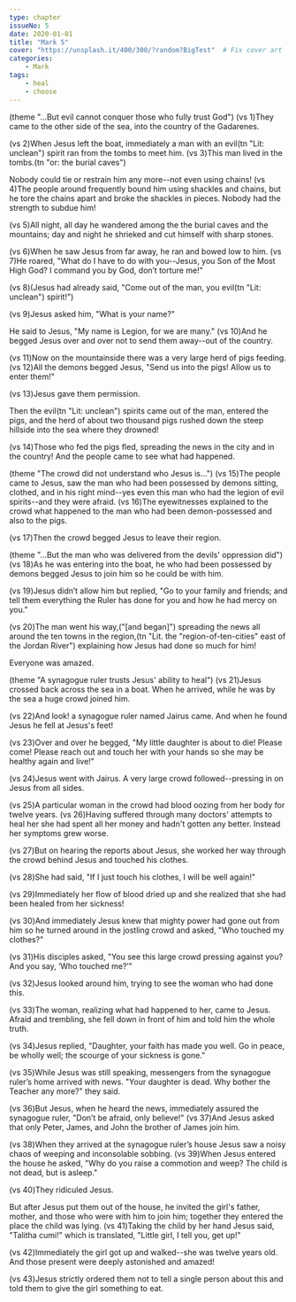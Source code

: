 ```yaml
---
type: chapter
issueNo: 5
date: 2020-01-01
title: "Mark 5"
cover: "https://unsplash.it/400/300/?random?BigTest"  # Fix cover art
categories:
    - Mark
tags:
    - heal
    - choose
---
```


(theme "...But evil cannot conquer those who fully trust God")
(vs 1)They came to the other side of the sea, into the country of the Gadarenes.

(vs 2)When Jesus left the boat, immediately a man with an evil(tn "Lit: unclean") spirit ran from the tombs to meet him.  (vs 3)This man lived in the tombs.(tn "or: the burial caves")

Nobody could tie or restrain him any more--not even using chains!  (vs 4)The people around frequently bound him using shackles and chains, but he tore the chains apart and broke the shackles in pieces. Nobody had the strength to subdue him!

(vs 5)All night, all day he wandered among the the burial caves and the mountains; day and night he shrieked and cut himself with sharp stones.

(vs 6)When he saw Jesus from far away, he ran and bowed low to him.  (vs 7)He roared, "What do I have to do with you--Jesus, you Son of the Most High God? I command you by God, don’t torture me!"

(vs 8)(Jesus had already said, "Come out of the man, you evil(tn "Lit: unclean") spirit!")

(vs 9)Jesus asked him, "What is your name?"

He said to Jesus, "My name is Legion, for we are many."  (vs 10)And he begged Jesus over and over not to send them away--out of the country.

(vs 11)Now on the mountainside there was a very large herd of pigs feeding.  (vs 12)All the demons begged Jesus, "Send us into the pigs!  Allow us to enter them!"

(vs 13)Jesus gave them permission.

Then the evil(tn "Lit: unclean") spirits came out of the man, entered the pigs, and the herd of about two thousand pigs rushed down the steep hillside into the sea where they drowned!

(vs 14)Those who fed the pigs fled, spreading the news in the city and in the country!  And the people came to see what had happened.

(theme "The crowd did not understand who Jesus is...")
(vs 15)The people came to Jesus, saw the man who had been possessed by demons sitting, clothed, and in his right mind--yes even this man who had the legion of evil spirits--and they were afraid.  (vs 16)The eyewitnesses explained to the crowd what happened to the man who had been demon-possessed and also to the pigs.

(vs 17)Then the crowd begged Jesus to leave their region.

(theme "...But the man who was delivered from the devils' oppression did")
(vs 18)As he was entering into the boat, he who had been possessed by demons begged Jesus to join him so he could be with him.

(vs 19)Jesus didn’t allow him but replied, "Go to your family and friends; and tell them  everything the Ruler has done for you and how he had mercy on you."

(vs 20)The man went his way,("[and began]") spreading the news all around the ten towns in the region,(tn "Lit. the "region-of-ten-cities" east of the Jordan River") explaining how Jesus had done so much for him!

Everyone was amazed.

(theme "A synagogue ruler trusts Jesus' ability to heal")
(vs 21)Jesus crossed back across the sea in a boat.  When he arrived, while he was by the sea a huge crowd joined him.

(vs 22)And look!  a synagogue ruler named Jairus came.  And when he found Jesus he fell at Jesus's feet!

(vs 23)Over and over he begged, "My little daughter is about to die!  Please come! Please reach out and touch her with your hands so she may be healthy again and live!"

(vs 24)Jesus went with Jairus.  A very large crowd followed--pressing in on Jesus from all sides.

(vs 25)A particular woman in the crowd had blood oozing from her body for twelve years.  (vs 26)Having suffered through many doctors' attempts to heal her she had spent all her money and hadn't gotten any better.  Instead her symptoms grew worse.

(vs 27)But on hearing the reports about Jesus, she worked her way through the crowd behind Jesus and touched his clothes.

(vs 28)She had said, "If I just touch his clothes, I will be well again!"

(vs 29)Immediately her flow of blood dried up and she realized that she had been healed from her sickness!

(vs 30)And immediately Jesus knew that mighty power had gone out from him so he turned around in the jostling crowd and asked, "Who touched my clothes?"

(vs 31)His disciples asked, "You see this large crowd pressing against you? And you say, ‘Who touched me?’"

(vs 32)Jesus looked around him, trying to see the woman who had done this.

(vs 33)The woman, realizing what had happened to her, came to Jesus.  Afraid and trembling, she fell down in front of him and told him the whole truth.

(vs 34)Jesus replied, "Daughter, your faith has made you well.  Go in peace, be wholly well; the scourge of your sickness is gone."

(vs 35)While Jesus was still speaking, messengers from the synagogue ruler’s home arrived with news.  "Your daughter is dead. Why bother the Teacher any more?" they said.

(vs 36)But Jesus, when he heard the news, immediately assured the synagogue ruler, "Don’t be afraid, only believe!"  (vs 37)And Jesus asked that only Peter, James, and John the brother of James join him.

(vs 38)When they arrived at the synagogue ruler’s house Jesus saw a noisy chaos of weeping and inconsolable sobbing.  (vs 39)When Jesus entered the house he asked, "Why do you raise a commotion and weep? The child is not dead, but is asleep."

(vs 40)They ridiculed Jesus.

But after Jesus put them out of the house, he invited the girl's father, mother, and those who were with him to join him; together they entered the place the child was lying.  (vs 41)Taking the child by her hand Jesus said, "Talitha cumi!" which is translated, "Little girl, I tell you, get up!"

(vs 42)Immediately the girl got up and walked--she was twelve years old.  And those present were deeply astonished and amazed!

(vs 43)Jesus strictly ordered them not to tell a single person about this and told them to give the girl something to eat.
